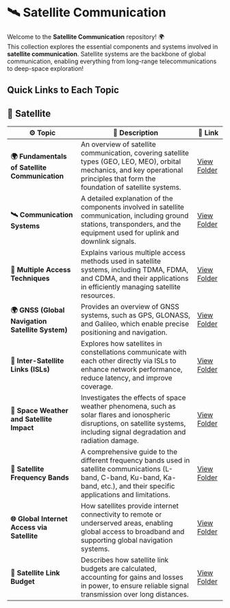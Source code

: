 # 🛰️ **Satellite Communication**

Welcome to the **Satellite Communication** repository! 🌍  
This collection explores the essential components and systems involved in **satellite communication**. Satellite systems are the backbone of global communication, enabling everything from long-range telecommunications to deep-space exploration!

## Quick Links to Each Topic

## 🚀 Satellite 

| ⚙️ Topic                             | 📜 Description                                                                                                          | 🔗 Link                                               |
|--------------------------------------|--------------------------------------------------------------------------------------------------------------------------|------------------------------------------------------|
| **🌍 Fundamentals of Satellite Communication** | An overview of satellite communication, covering satellite types (GEO, LEO, MEO), orbital mechanics, and key operational principles that form the foundation of satellite systems. | [View Folder](./Fundamentals)        |
| **🛰️ Communication Systems**        | A detailed explanation of the components involved in satellite communication, including ground stations, transponders, and the equipment used for uplink and downlink signals. | [View Folder](./Comm_Syst)                       |
| **📡 Multiple Access Techniques**    | Explains various multiple access methods used in satellite systems, including TDMA, FDMA, and CDMA, and their applications in efficiently managing satellite resources. | [View Folder](./MAT)          |
| **🌍 GNSS (Global Navigation Satellite System)** | Provides an overview of GNSS systems, such as GPS, GLONASS, and Galileo, which enable precise positioning and navigation. | [View Folder](./GNSS)                       |
| **🔗 Inter-Satellite Links (ISLs)** | Explores how satellites in constellations communicate with each other directly via ISLs to enhance network performance, reduce latency, and improve coverage. | [View Folder](./ISL)               |
| **🌌 Space Weather and Satellite Impact** | Investigates the effects of space weather phenomena, such as solar flares and ionospheric disruptions, on satellite systems, including signal degradation and radiation damage. | [View Folder](./Space_Weather)         |
| **📡 Satellite Frequency Bands**     | A comprehensive guide to the different frequency bands used in satellite communications (L-band, C-band, Ku-band, Ka-band, etc.), and their specific applications and limitations. | [View Folder](./Frequency_Bands)                     |
| **🌐 Global Internet Access via Satellite** | How satellites provide internet connectivity to remote or underserved areas, enabling global access to broadband and supporting global navigation systems. | [View Folder](./Global_Internet_Access)              |
| **📡 Satellite Link Budget**         | Describes how satellite link budgets are calculated, accounting for gains and losses in power, to ensure reliable signal transmission over long distances. | [View Folder](./Satellite_Link_Budget)               |

